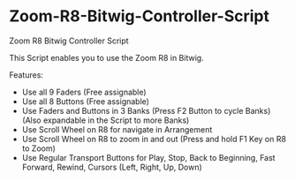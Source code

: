 # Zoom-R8-Bitwig-Controller-Script
Zoom R8 Bitwig Controller Script

This Script enables you to use the Zoom R8 in Bitwig.

Features:
- Use all 9 Faders (Free assignable)
- Use all 8 Buttons (Free assignable)
- Use Faders and Buttons in 3 Banks (Press F2 Button to cycle Banks) (Also expandable in the Script to more Banks)
- Use Scroll Wheel on R8 for navigate in Arrangement
- Use Scroll Wheel on R8 to zoom in and out (Press and hold F1 Key on R8 to Zoom)
- Use Regular Transport Buttons for Play, Stop, Back to Beginning, Fast Forward, Rewind, Cursors (Left, Right, Up, Down)
